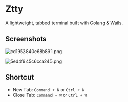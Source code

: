 # Ztty
A lightweight, tabbed terminal built with Golang &amp; Wails.

## Screenshots

![cd1952840e68b891.png](https://img.rss.ink/imgs/2025/03/29/cd1952840e68b891.png)

![5ed4f945c6cca245.png](https://img.rss.ink/imgs/2025/03/29/5ed4f945c6cca245.png)

## Shortcut

* New Tab: `Command + N` or `Ctrl + N`
* Close Tab: `Command + W` or `Ctrl + W`
